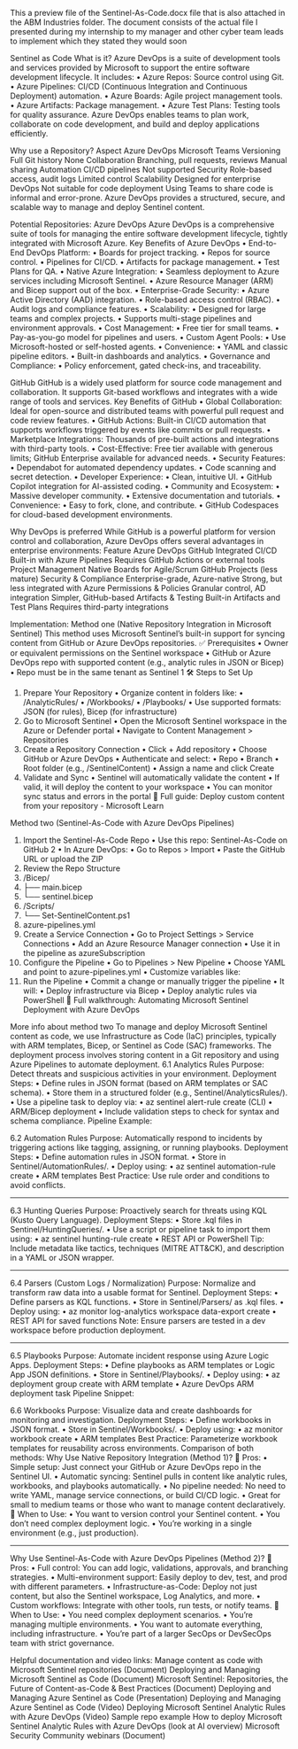 This a preview file of the Sentinel-As-Code.docx file that is also attached in the ABM Industries folder. The document consists of the actual file I presented during my internship to my manager and other cyber team leads
to implement which they stated they would soon

Sentinel as Code
What is it?
Azure DevOps is a suite of development tools and services provided by Microsoft to support the entire software development lifecycle. It includes:
•	Azure Repos: Source control using Git.
•	Azure Pipelines: CI/CD (Continuous Integration and Continuous Deployment) automation.
•	Azure Boards: Agile project management tools.
•	Azure Artifacts: Package management.
•	Azure Test Plans: Testing tools for quality assurance.
Azure DevOps enables teams to plan work, collaborate on code development, and build and deploy applications efficiently.

Why use a Repository?
Aspect	Azure DevOps	Microsoft Teams
Versioning	Full Git history	None
Collaboration	Branching, pull requests, reviews	Manual sharing
Automation	CI/CD pipelines	Not supported
Security	Role-based access, audit logs	Limited control
Scalability	Designed for enterprise DevOps	Not suitable for code deployment
Using Teams to share code is informal and error-prone. Azure DevOps provides a structured, secure, and scalable way to manage and deploy Sentinel content.

 
Potential Repositories:
Azure DevOps
Azure DevOps is a comprehensive suite of tools for managing the entire software development lifecycle, tightly integrated with Microsoft Azure.
Key Benefits of Azure DevOps
•	End-to-End DevOps Platform:
•	Boards for project tracking.
•	Repos for source control.
•	Pipelines for CI/CD.
•	Artifacts for package management.
•	Test Plans for QA.
•	Native Azure Integration:
•	Seamless deployment to Azure services including Microsoft Sentinel.
•	Azure Resource Manager (ARM) and Bicep support out of the box.
•	Enterprise-Grade Security:
•	Azure Active Directory (AAD) integration.
•	Role-based access control (RBAC).
•	Audit logs and compliance features.
•	Scalability:
•	Designed for large teams and complex projects.
•	Supports multi-stage pipelines and environment approvals.
•	Cost Management:
•	Free tier for small teams.
•	Pay-as-you-go model for pipelines and users.
•	Custom Agent Pools:
•	Use Microsoft-hosted or self-hosted agents.
•	Convenience:
•	YAML and classic pipeline editors.
•	Built-in dashboards and analytics.
•	Governance and Compliance:
•	Policy enforcement, gated check-ins, and traceability.

GitHub
GitHub is a widely used platform for source code management and collaboration. It supports Git-based workflows and integrates with a wide range of tools and services.
Key Benefits of GitHub
•	Global Collaboration: Ideal for open-source and distributed teams with powerful pull request and code review features.
•	GitHub Actions: Built-in CI/CD automation that supports workflows triggered by events like commits or pull requests.
•	Marketplace Integrations: Thousands of pre-built actions and integrations with third-party tools.
•	Cost-Effective: Free tier available with generous limits; GitHub Enterprise available for advanced needs.
•	Security Features:
•	Dependabot for automated dependency updates.
•	Code scanning and secret detection.
•	Developer Experience:
•	Clean, intuitive UI.
•	GitHub Copilot integration for AI-assisted coding.
•	Community and Ecosystem:
•	Massive developer community.
•	Extensive documentation and tutorials.
•	Convenience:
•	Easy to fork, clone, and contribute.
•	GitHub Codespaces for cloud-based development environments.

Why DevOps is preferred
While GitHub is a powerful platform for version control and collaboration, Azure DevOps offers several advantages in enterprise environments:
Feature	Azure DevOps	GitHub
Integrated CI/CD	Built-in with Azure Pipelines	Requires GitHub Actions or external tools
Project Management	Native Boards for Agile/Scrum	GitHub Projects (less mature)
Security & Compliance	Enterprise-grade, Azure-native	Strong, but less integrated with Azure
Permissions & Policies	Granular control, AD integration	Simpler, GitHub-based
Artifacts & Testing	Built-in Artifacts and Test Plans	Requires third-party integrations

Implementation:
Method one (Native Repository Integration in Microsoft Sentinel)
This method uses Microsoft Sentinel’s built-in support for syncing content from GitHub or Azure DevOps repositories.
✅ Prerequisites
•	Owner or equivalent permissions on the Sentinel workspace
•	GitHub or Azure DevOps repo with supported content (e.g., analytic rules in JSON or Bicep)
•	Repo must be in the same tenant as Sentinel 
1
🛠️ Steps to Set Up
1.	Prepare Your Repository
•	Organize content in folders like:
•	/AnalyticRules/
•	/Workbooks/
•	/Playbooks/
•	Use supported formats: JSON (for rules), Bicep (for infrastructure)
2.	Go to Microsoft Sentinel
•	Open the Microsoft Sentinel workspace in the Azure or Defender portal
•	Navigate to Content Management > Repositories
3.	Create a Repository Connection
•	Click + Add repository
•	Choose GitHub or Azure DevOps
•	Authenticate and select:
•	Repo
•	Branch
•	Root folder (e.g., /SentinelContent)
•	Assign a name and click Create
4.	Validate and Sync
•	Sentinel will automatically validate the content
•	If valid, it will deploy the content to your workspace
•	You can monitor sync status and errors in the portal
📘 Full guide: Deploy custom content from your repository - Microsoft Learn 


Method two (Sentinel-As-Code with Azure DevOps Pipelines)
1.	Import the Sentinel-As-Code Repo
•	Use this repo: Sentinel-As-Code on GitHub 
2
•	In Azure DevOps:
•	Go to Repos > Import
•	Paste the GitHub URL or upload the ZIP
2.	Review the Repo Structure
3.	/Bicep/
4.	  ├── main.bicep
5.	  └── sentinel.bicep
6.	/Scripts/
7.	  └── Set-SentinelContent.ps1
8.	azure-pipelines.yml
9.	Create a Service Connection
•	Go to Project Settings > Service Connections
•	Add an Azure Resource Manager connection
•	Use it in the pipeline as azureSubscription
10.	Configure the Pipeline
•	Go to Pipelines > New Pipeline
•	Choose YAML and point to azure-pipelines.yml
•	Customize variables like:
11.	Run the Pipeline
•	Commit a change or manually trigger the pipeline
•	It will:
•	Deploy infrastructure via Bicep
•	Deploy analytic rules via PowerShell
📘 Full walkthrough: Automating Microsoft Sentinel Deployment with Azure DevOps

More info about method two
To manage and deploy Microsoft Sentinel content as code, we use Infrastructure as Code (IaC) principles, typically with ARM templates, Bicep, or Sentinel as Code (SAC) frameworks. The deployment process involves storing content in a Git repository and using Azure Pipelines to automate deployment.
6.1 Analytics Rules
Purpose: Detect threats and suspicious activities in your environment.
Deployment Steps:
•	Define rules in JSON format (based on ARM templates or SAC schema).
•	Store them in a structured folder (e.g., Sentinel/AnalyticsRules/).
•	Use a pipeline task to deploy via:
•	az sentinel alert-rule create (CLI)
•	ARM/Bicep deployment
•	Include validation steps to check for syntax and schema compliance.
Pipeline Example:
 
6.2 Automation Rules
Purpose: Automatically respond to incidents by triggering actions like tagging, assigning, or running playbooks.
Deployment Steps:
•	Define automation rules in JSON format.
•	Store in Sentinel/AutomationRules/.
•	Deploy using:
•	az sentinel automation-rule create
•	ARM templates
Best Practice: Use rule order and conditions to avoid conflicts.
________________________________________
6.3 Hunting Queries
Purpose: Proactively search for threats using KQL (Kusto Query Language).
Deployment Steps:
•	Store .kql files in Sentinel/HuntingQueries/.
•	Use a script or pipeline task to import them using:
•	az sentinel hunting-rule create
•	REST API or PowerShell
Tip: Include metadata like tactics, techniques (MITRE ATT&CK), and description in a YAML or JSON wrapper.
________________________________________
6.4 Parsers (Custom Logs / Normalization)
Purpose: Normalize and transform raw data into a usable format for Sentinel.
Deployment Steps:
•	Define parsers as KQL functions.
•	Store in Sentinel/Parsers/ as .kql files.
•	Deploy using:
•	az monitor log-analytics workspace data-export create
•	REST API for saved functions
Note: Ensure parsers are tested in a dev workspace before production deployment.
________________________________________
6.5 Playbooks
Purpose: Automate incident response using Azure Logic Apps.
Deployment Steps:
•	Define playbooks as ARM templates or Logic App JSON definitions.
•	Store in Sentinel/Playbooks/.
•	Deploy using:
•	az deployment group create with ARM template
•	Azure DevOps ARM deployment task
Pipeline Snippet:
 
6.6 Workbooks
Purpose: Visualize data and create dashboards for monitoring and investigation.
Deployment Steps:
•	Define workbooks in JSON format.
•	Store in Sentinel/Workbooks/.
•	Deploy using:
•	az monitor workbook create
•	ARM templates
Best Practice: Parameterize workbook templates for reusability across environments.
Comparison of both methods:
Why Use Native Repository Integration (Method 1)?
🔹 Pros:
•	Simple setup: Just connect your GitHub or Azure DevOps repo in the Sentinel UI.
•	Automatic syncing: Sentinel pulls in content like analytic rules, workbooks, and playbooks automatically.
•	No pipeline needed: No need to write YAML, manage service connections, or build CI/CD logic.
•	Great for small to medium teams or those who want to manage content declaratively.
🔸 When to Use:
•	You want to version control your Sentinel content.
•	You don’t need complex deployment logic.
•	You’re working in a single environment (e.g., just production).
________________________________________
 Why Use Sentinel-As-Code with Azure DevOps Pipelines (Method 2)?
🔹 Pros:
•	Full control: You can add logic, validations, approvals, and branching strategies.
•	Multi-environment support: Easily deploy to dev, test, and prod with different parameters.
•	Infrastructure-as-Code: Deploy not just content, but also the Sentinel workspace, Log Analytics, and more.
•	Custom workflows: Integrate with other tools, run tests, or notify teams.
🔸 When to Use:
•	You need complex deployment scenarios.
•	You’re managing multiple environments.
•	You want to automate everything, including infrastructure.
•	You’re part of a larger SecOps or DevSecOps team with strict governance.

Helpful documentation and video links:
Manage content as code with Microsoft Sentinel repositories (Document)
Deploying and Managing Microsoft Sentinel as Code (Document)
Microsoft Sentinel: Repositories, the Future of Content-as-Code & Best Practices (Document)
Deploying and Managing Azure Sentinel as Code (Presentation)
Deploying and Managing Azure Sentinel as Code (Video)
Deploying Microsoft Sentinel Analytic Rules with Azure DevOps (Video)
Sample repo example
How to deploy Microsoft Sentinel Analytic Rules with Azure DevOps (look at AI overview)
Microsoft Security Community webinars (Document)

